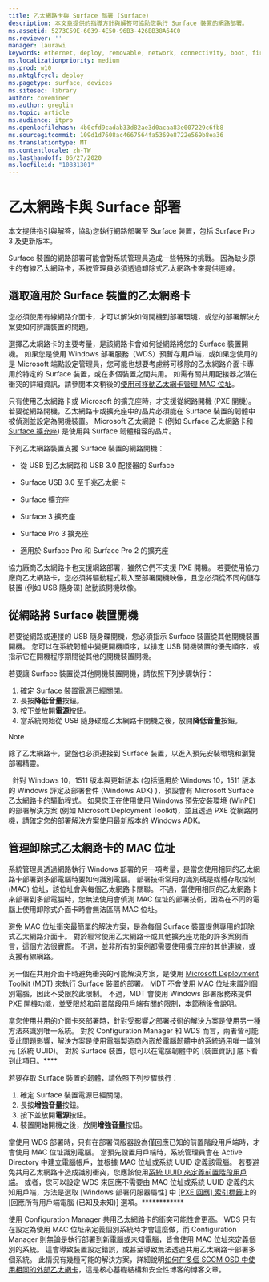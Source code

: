 ```yaml
---
title: 乙太網路卡與 Surface 部署 (Surface)
description: 本文章提供的指導方針與解答可協助您執行 Surface 裝置的網路部署。
ms.assetid: 5273C59E-6039-4E50-96B3-426BB38A64C0
ms.reviewer: ''
manager: laurawi
keywords: ethernet, deploy, removable, network, connectivity, boot, firmware, device, adapter, PXE boot, USB, 乙太網路, 部署, 卸除式, 網路, 連線能力, 開機, 韌體, 裝置, 介面卡, PXE 開機
ms.localizationpriority: medium
ms.prod: w10
ms.mktglfcycl: deploy
ms.pagetype: surface, devices
ms.sitesec: library
author: coveminer
ms.author: greglin
ms.topic: article
ms.audience: itpro
ms.openlocfilehash: 4b0cfd9cadab33d82ae3d0acaa83e007229c6fb8
ms.sourcegitcommit: 109d1d7608ac4667564fa5369e8722e569b8ea36
ms.translationtype: MT
ms.contentlocale: zh-TW
ms.lasthandoff: 06/27/2020
ms.locfileid: "10831301"
---
```

# 乙太網路卡與 Surface 部署


本文提供指引與解答，協助您執行網路部署至 Surface 裝置，包括 Surface Pro 3 及更新版本。

Surface 裝置的網路部署可能會對系統管理員造成一些特殊的挑戰。 因為缺少原生的有線乙太網路卡，系統管理員必須透過卸除式乙太網路卡來提供連線。

##  <a name="select-an-ethernet-adapter-for-surface-devices"></a>選取適用於 Surface 裝置的乙太網路卡


您必須使用有線網路介面卡，才可以解決如何開機到部署環境，或您的部署解決方案要如何辨識裝置的問題。

選擇乙太網路卡的主要考量，是該網路卡會如何從網路將您的 Surface 裝置開機。 如果您是使用 Windows 部署服務（WDS）預暫存用戶端，或如果您使用的是 Microsoft 端點設定管理員，您可能也想要考慮將可移除的乙太網路介面卡專用於特定的 Surface 裝置，或在多個裝置之間共用。 如需有關共用配接器之潛在衝突的詳細資訊，請參閱本文稍後的[使用可移動乙太網卡管理 MAC 位址](#manage-mac-addresses)。

只有使用乙太網路卡或 Microsoft 的擴充座時，才支援從網路開機 (PXE 開機)。 若要從網路開機，乙太網路卡或擴充座中的晶片必須能在 Surface 裝置的韌體中被偵測並設定為開機裝置。 Microsoft 乙太網路卡 (例如 Surface 乙太網路卡和 [Surface 擴充座](https://www.microsoft.com/surface/accessories/surface-dock)) 是使用與 Surface 韌體相容的晶片。

下列乙太網路裝置支援 Surface 裝置的網路開機：

-   從 USB 到乙太網路和 USB 3.0 配接器的 Surface

-   Surface USB 3.0 至千兆乙太網卡

-   Surface 擴充座

-   Surface 3 擴充座

-   Surface Pro 3 擴充座

-   適用於 Surface Pro 和 Surface Pro 2 的擴充座

協力廠商乙太網路卡也支援網路部署，雖然它們不支援 PXE 開機。 若要使用協力廠商乙太網路卡，您必須將驅動程式載入至部署開機映像，且您必須從不同的儲存裝置 (例如 USB 隨身碟) 啟動該開機映像。

##  <a name="boot-surface-devices-from-the-network"></a>從網路將 Surface 裝置開機

若要從網路或連接的 USB 隨身碟開機，您必須指示 Surface 裝置從其他開機裝置開機。 您可以在系統韌體中變更開機順序，以排定 USB 開機裝置的優先順序，或指示它在開機程序期間從其他的開機裝置開機。

若要讓 Surface 裝置從其他開機裝置開機，請依照下列步驟執行：

1.  確定 Surface 裝置電源已經關閉。
2.  長按**降低音量**按鈕。
3.  按下並放開**電源**按鈕。
4.  當系統開始從 USB 隨身碟或乙太網路卡開機之後，放開**降低音量**按鈕。

>[!NOTE]
>除了乙太網路卡，鍵盤也必須連接到 Surface 裝置，以進入預先安裝環境和瀏覽部署精靈。

 
針對 Windows 10，1511 版本與更新版本 (包括適用於 Windows 10，1511 版本的 Windows 評定及部署套件 (Windows ADK) )，預設會有 Microsoft Surface 乙太網路卡的驅動程式。 如果您正在使用使用 Windows 預先安裝環境 (WinPE) 的部署解決方案 (例如 Microsoft Deployment Toolkit)，並且透過 PXE 從網路開機，請確定您的部署解決方案使用最新版本的 Windows ADK。

## <a href="" id="manage-mac-addresses"></a>管理卸除式乙太網路卡的 MAC 位址

系統管理員透過網路執行 Windows 部署的另一項考量，是當您使用相同的乙太網路卡部署到多部電腦時要如何識別電腦。 部署技術常用的識別碼是媒體存取控制 (MAC) 位址，該位址會與每個乙太網路卡關聯。 不過，當使用相同的乙太網路卡來部署到多部電腦時，您無法使用會偵測 MAC 位址的部署技術，因為在不同的電腦上使用卸除式介面卡時會無法區隔 MAC 位址。

避免 MAC 位址衝突最簡單的解決方案，是為每個 Surface 裝置提供專用的卸除式乙太網路介面卡。 對於經常使用乙太網路卡或其他擴充座功能的許多案例而言，這個方法很實際。 不過，並非所有的案例都需要使用擴充座的其他連線，或支援有線網路。

另一個在共用介面卡時避免衝突的可能解決方案，是使用 [Microsoft Deployment Toolkit (MDT)](https://technet.microsoft.com/windows/dn475741) 來執行 Surface 裝置的部署。 MDT 不會使用 MAC 位址來識別個別電腦，因此不受限於此限制。 不過，MDT 會使用 Windows 部署服務來提供 PXE 開機功能，並受限於和前置階段用戶端有關的限制，本節稍後會說明。

當您使用共用的介面卡來部署時，針對受影響之部署技術的解決方案是使用另一種方法來識別唯一系統。 對於 Configuration Manager 和 WDS 而言，兩者皆可能受此問題影響，解決方案是使用電腦製造商內嵌於電腦韌體中的系統通用唯一識別元 (系統 UUID)。 對於 Surface 裝置，您可以在電腦韌體中的 \[裝置資訊\] 底下看到此項目。****

若要存取 Surface 裝置的韌體，請依照下列步驟執行：

1.  確定 Surface 裝置電源已經關閉。
2.  長按**增強音量**按鈕。
3.  按下並放開**電源**按鈕。
4.  裝置開始開機之後，放開**增強音量**按鈕。

當使用 WDS 部署時，只有在部署伺服器設為僅回應已知的前置階段用戶端時，才會使用 MAC 位址識別電腦。 當預先設置用戶端時，系統管理員會在 Active Directory 中建立電腦帳戶，並根據 MAC 位址或系統 UUID 定義該電腦。 若要避免共用乙太網路卡造成識別衝突，您應該使用[系統 UUID 來定義前置階段用戶端](https://technet.microsoft.com/library/cc742034)。 或者，您可以設定 WDS 來回應不需要由 MAC 位址或系統 UUID 定義的未知用戶端，方法是選取 \[Windows 部署伺服器屬性\] 中 [\[PXE 回應\] 索引標籤](https://technet.microsoft.com/library/cc732360)上的 \[回應所有用戶端電腦 (已知及未知)\] 選項。************

使用 Configuration Manager 共用乙太網路卡的衝突可能性會更高。 WDS 只有在設定為使用 MAC 位址來定義個別系統時才會這麼做，而 Configuration Manager 則無論是執行部署到新電腦或未知電腦，皆會使用 MAC 位址來定義個別的系統。 這會導致裝置設定錯誤，或甚至導致無法透過共用乙太網路卡部署多個系統。 此情況有幾種可能的解決方案，詳細說明[如何在多個 SCCM OSD 中使用相同的外部乙太網卡](https://techcommunity.microsoft.com/t5/core-infrastructure-and-security/how-to-use-the-same-external-ethernet-adapter-for-multiple-sccm/ba-p/257374)，這是核心基礎結構和安全性博客的博客文章。

 

 





